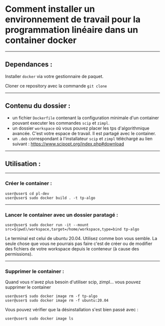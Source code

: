 # Comment installer un environnement de travail pour la programmation linéaire dans un container docker

---

## Dependances :

Installer `docker` via votre gestionnaire de paquet.

Cloner ce repository avec la commande `git clone`

---

## Contenu du dossier :
- un fichier `Dockerfile` contenant la configuration minimale d'un container pouvant executer les commandes `scip` et `zimpl`.
- un dossier `workspace` où vous pouvez placer les tps d'algorithmique avancée. C'est votre espace de travail. Il est partagé avec le container. 
- un `.deb` correspondant à l'installateur `scip` et `zimpl` téléchargé au lien suivant : https://www.scipopt.org/index.php#download

---

## Utilisation :

---

### Créer le container :
```
user@user$ cd pl-dev
user@user$ sudo docker build . -t tp-algo
```
---

### Lancer le container avec un dossier paratagé :
```
user@user$ sudo docker run -it --mount src=$(pwd)/workspace,target=/home/workspace,type=bind tp-algo
```
Le terminal est celui de ubuntu 20.04. Utilisez comme bon vous semble.
La seule chose que vous ne pourrais pas faire c'est de créer ou de modifier 
des fichiers de votre workspace depuis le conteneur (à cause des permissions).

---

### Supprimer le container :

Quand vous n'avez plus besoin d'utiliser scip, zimpl...
vous pouvez supprimer le container
```
user@user$ sudo docker image rm -f tp-algo
user@user$ sudo docker image rm -f ubuntu:20.04
```
Vous pouvez vérifier que la désinstallation s'est bien passé avec :
```sh
user@user$ sudo docker image ls
```
